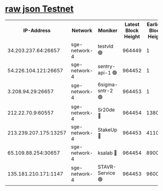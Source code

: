 
[raw json Testnet](https://rpc-check.sget.stavr.tech/sget/rpc-sget-result.json)
=


<table><tr><th>IP-Address</th><th>Network</th><th>Moniker</th><th>Latest Block Height</th><th>Earliest Block Height</th><th>Catching Up</th><th>Tx Index</th><th>Voting Power</th><th>Scan Time</th></tr><tr><td>34.203.237.64:26657</td><td>sge-network-4</td><td>testvld 🟢</td><td>964449</td><td>1</td><td>False</td><td>on</td><td>0</td><td>2024-01-05T08:12:23.479050247UTC</td></tr><tr><td>54.226.104.121:26657</td><td>sge-network-4</td><td>sentry-api-1 🟢</td><td>964452</td><td>1</td><td>False</td><td>on</td><td>0</td><td>2024-01-05T08:12:40.446012472UTC</td></tr><tr><td>3.208.94.29:26657</td><td>sge-network-4</td><td>6sigma-sntr-2 🟢</td><td>964453</td><td>1</td><td>False</td><td>on</td><td>0</td><td>2024-01-05T08:12:49.825017596UTC</td></tr><tr><td>212.22.70.9:60557</td><td>sge-network-4</td><td>Sr20de 🔴</td><td>964454</td><td>138001</td><td>False</td><td>on</td><td>99</td><td>2024-01-05T08:12:54.767941074UTC</td></tr><tr><td>213.239.207.175:13257</td><td>sge-network-4</td><td>StakeUp 🔴</td><td>964453</td><td>411001</td><td>False</td><td>off</td><td>100</td><td>2024-01-05T08:12:48.875460764UTC</td></tr><tr><td>65.109.88.254:30657</td><td>sge-network-4</td><td>ksalab 🔴</td><td>964454</td><td>890001</td><td>False</td><td>off</td><td>238</td><td>2024-01-05T08:12:54.283296088UTC</td></tr><tr><td>135.181.210.171:1147</td><td>sge-network-4</td><td>STAVR-Service 🟢</td><td>964453</td><td>960001</td><td>False</td><td>on</td><td>0</td><td>2024-01-05T08:12:49.211256960UTC</td></tr></table>
